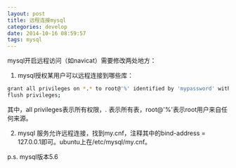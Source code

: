 ```yaml
---
layout: post
title: 远程连接mysql
categories: develop
date: 2014-10-16 08:59:57
tags: mysql
---
```


mysql开启远程访问（如navicat）需要修改两处地方：
<!--more-->

1. mysql授权某用户可以远程连接到哪些库：

```sh
grant all privileges on *.* to root@'%' identified by 'mypassword' with grant option;
flush privileges;
```

其中，all privileges表示所有权限，*.* 表示所有表，root@'%'表示root用户来自任何来源。

2. mysql 服务允许远程连接，找到my.cnf，注释其中的bind-address = 127.0.0.1即可。ubuntu上在/etc/mysql/my.cnf。

p.s. mysql版本5.6
